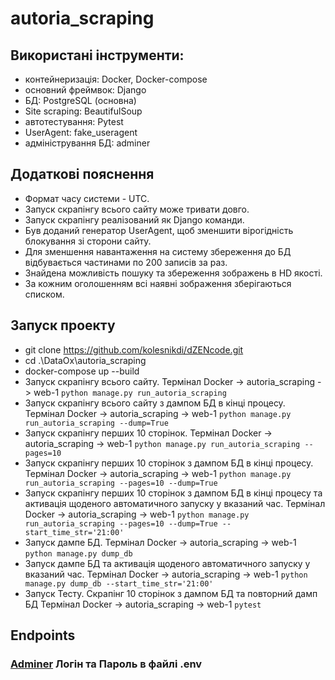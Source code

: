 # autoria_scraping
## Використані інструменти:
- контейнеризація: Docker, Docker-compose
- основний фреймвок: Django
- БД: PostgreSQL (основна)
- Site scraping: BeautifulSoup
- автотестування: Pytest
- UserAgent: fake_useragent
- адміністрування БД: adminer

## Додаткові пояснення
- Формат часу системи - UTC.
- Запуск скрапінгу всього сайту може тривати довго.
- Запуск скрапінгу реалізований як Django команди.
- Був доданий генератор UserAgent, щоб зменшити вірогідність блокування зі сторони сайту.
- Для зменшення навантаження на систему збереження до БД відбувається частинами по 200 записів за раз.
- Знайдена можливість пошуку та збереження зображень в HD якості. 
- За кожним оголошенням всі наявні зображення зберігаються списком. 

## Запуск проекту 
- git clone https://github.com/kolesnikdi/dZENcode.git
- cd .\DataOx\autoria_scraping
- docker-compose up --build
- Запуск скрапінгу всього сайту. Термінал Docker -> autoria_scraping -> web-1 `python manage.py run_autoria_scraping `
- Запуск скрапінгу всього сайту з дампом БД в кінці процесу. Термінал Docker -> autoria_scraping -> web-1 `python manage.py run_autoria_scraping --dump=True`
- Запуск скрапінгу перших 10 сторінок. Термінал Docker -> autoria_scraping -> web-1 `python manage.py run_autoria_scraping --pages=10`
- Запуск скрапінгу перших 10 сторінок з дампом БД в кінці процесу. Термінал Docker -> autoria_scraping -> web-1 `python manage.py run_autoria_scraping --pages=10 --dump=True`
- Запуск скрапінгу перших 10 сторінок з дампом БД в кінці процесу та активація щоденого автоматичного запуску у вказаний час. Термінал Docker -> autoria_scraping -> web-1 `python manage.py run_autoria_scraping --pages=10 --dump=True --start_time_str='21:00'`
- Запуск дампe БД. Термінал Docker -> autoria_scraping -> web-1 `python manage.py dump_db`
- Запуск дампe БД та активація щоденого автоматичного запуску у вказаний час. Термінал Docker -> autoria_scraping -> web-1 `python manage.py dump_db --start_time_str='21:00'`
- Запуск Тесту. Скрапінг 10 сторінок з дампом БД та повторний дамп БД Термінал Docker -> autoria_scraping -> web-1 `pytest`


## Endpoints
### [Adminer](http://127.0.0.1:8082) Логін та Пароль в файлі .env

